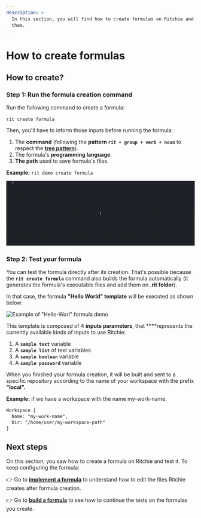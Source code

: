 ```yaml
---
description: >-
  In this section, you will find how to create formulas on Ritchie and test
  them.
---
```


# How to create formulas

## How to create?

### Step 1: Run the formula creation command

Run the following command to create a formula:

```text
rit create formula
```

Then, you'll have to inform those inputs before running the formula:

1. The **command** \(following the **pattern `rit + group + verb + noun`** to respect the [**tree pattern**](https://docs.ritchiecli.io/key-concepts#command-tree)\).
2. The formula's **programming language**. 
3. **The path** used to save formula's files. 

**Example:** `rit demo create formula`

![Example of running rit create formula command](../../.gitbook/assets/rit-create-formula-3.gif)

### **Step 2: Test your formula** 

You can test the formula directly after its creation. That's possible because  the **`rit create formula`** command also builds the formula automatically \(it generates the formula's executable files and add them on **.rit folder**\).

In that case, the formula **"Hello World" template** will be executed as shown below:

![Example of &quot;Hello-Worl&quot; formula demo](../../.gitbook/assets/large-gif-1054x366-.gif)

This template is composed of 4 **inputs parameters**, that ****represents the currently available kinds of inputs to use Ritchie:

1. A **`sample text`** variable
2. A **`sample list`** of text variables
3. A **`sample boolean`** variable
4. A **`sample password`** variable

When you finished your formula creation, it will be built and sent to a specific repository according to the name of your workspace with the prefix **"local".** 

**Example:** if we have a workspace with the name my-work-name.

```text
Workspace {
  Name: "my-work-name",
  Dir: "/home/user/my-workspace-path"
}
```

## Next steps 

On this section, you saw how to create a formula on Ritchie and test it. To keep configuring the formula: 

👉 Go to [**implement a formula**](how-to-implement-a-formula/) to understand how to edit the files Ritchie creates after formula creation. 

👉 Go to [**build a formula**](how-to-build-formulas.md) to see how to continue the tests on the formulas you create. 

